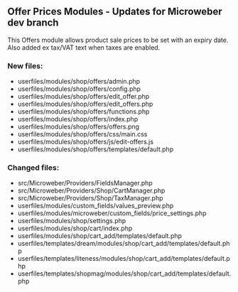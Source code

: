 <h2>Offer Prices Modules - Updates for Microweber dev branch</h2>
<p>This Offers module allows product sale prices to be set with an expiry date. Also added ex tax/VAT text when taxes are enabled.</p>
<h3>New files:</h3>
<ul>
<li>userfiles/modules/shop/offers/admin.php</li>
<li>userfiles/modules/shop/offers/config.php</li>
<li>userfiles/modules/shop/offers/edit_offer.php</li>
<li>userfiles/modules/shop/offers/edit_offers.php</li>
<li>userfiles/modules/shop/offers/functions.php</li>
<li>userfiles/modules/shop/offers/index.php</li>
<li>userfiles/modules/shop/offers/offers.png</li>
<li>userfiles/modules/shop/offers/css/main.css</li>
<li>userfiles/modules/shop/offers/js/edit-offers.js</li>
<li>userfiles/modules/shop/offers/templates/default.php</li>
</ul>

<h3>Changed files:</h3>
<ul>
<li>src/Microweber/Providers/FieldsManager.php</li>
<li>src/Microweber/Providers/Shop/CartManager.php</li>
<li>src/Microweber/Providers/Shop/TaxManager.php</li>
<li>userfiles/modules/custom_fields/values_preview.php</li>
<li>userfiles/modules/microweber/custom_fields/price_settings.php</li>
<li>userfiles/modules/shop/settings.php</li>
<li>userfiles/modules/shop/cart/index.php</li>
<li>userfiles/modules/shop/cart_add/templates/default.php</li>
<li>userfiles/templates/dream/modules/shop/cart_add/templates/default.php</li>
<li>userfiles/templates/liteness/modules/shop/cart_add/templates/default.php</li>
<li>userfiles/templates/shopmag/modules/shop/cart_add/templates/default.php</li>
</ul>
